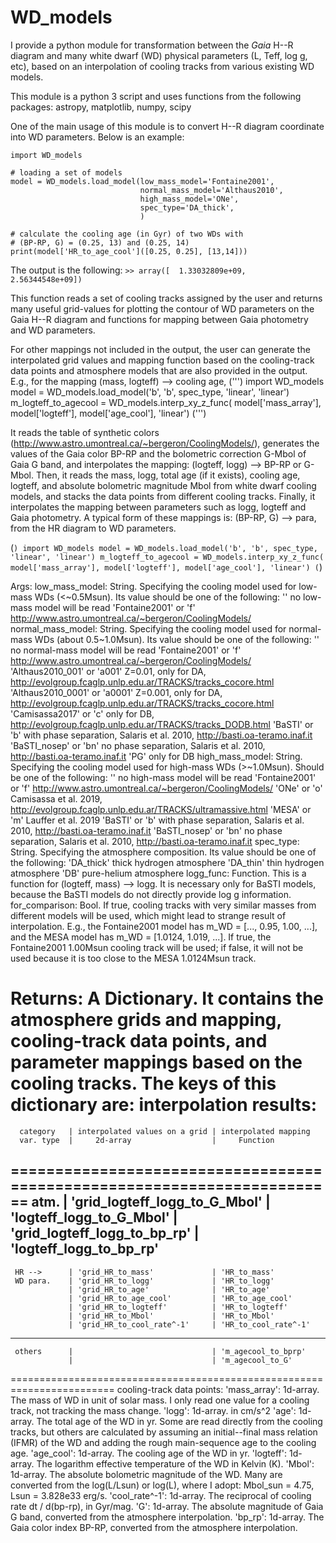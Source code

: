 # WD_models
I provide a python module for transformation between the *Gaia* H--R diagram and many white dwarf (WD) physical parameters (L, Teff, log g, etc), based on an interpolation of cooling tracks from various existing WD models.

This module is a python 3 script and uses functions from the following packages:
astropy, matplotlib, numpy, scipy

One of the main usage of this module is to convert H--R diagram coordinate into WD parameters. Below is an example:
```
import WD_models

# loading a set of models
model = WD_models.load_model(low_mass_model='Fontaine2001',
                             normal_mass_model='Althaus2010',
                             high_mass_model='ONe',
                             spec_type='DA_thick',
                             )
                             
# calculate the cooling age (in Gyr) of two WDs with
# (BP-RP, G) = (0.25, 13) and (0.25, 14)
print(model['HR_to_age_cool']([0.25, 0.25], [13,14]))
```
The output is the following:
`>> array([  1.33032809e+09,   2.56344548e+09]) `

This function reads a set of cooling tracks assigned by the user and returns many useful grid-values for plotting the contour of WD parameters on the Gaia H--R diagram and functions for mapping between Gaia photometry and WD parameters.

For other mappings not included in the output, the user can generate the interpolated grid values and mapping function based on the cooling-track data points and atmosphere models that are also provided in the output. E.g., for the mapping (mass, logteff) --> cooling age,
(''')
import WD_models
model = WD_models.load_model('b', 'b', spec_type, 'linear', 'linear')
m_logteff_to_agecool = WD_models.interp_xy_z_func(
    model['mass_array'], model['logteff'], model['age_cool'], 'linear')
(''')





It reads the table of synthetic colors (http://www.astro.umontreal.ca/~bergeron/CoolingModels/),
generates the values of the Gaia color BP-RP and the bolometric correction
G-Mbol of Gaia G band, and interpolates the mapping:
        (logteff, logg) --> BP-RP or G-Mbol.
Then, it reads the mass, logg, total age (if it exists), cooling age,
logteff, and absolute bolometric magnitude Mbol from white dwarf cooling
models, and stacks the data points from different cooling tracks. 
  Finally, it interpolates the mapping between parameters such as logg, 
logteff and Gaia photometry. A typical form of these mappings is:
        (BP-RP, G) --> para,
from the HR diagram to WD parameters.

(```)
import WD_models
model = WD_models.load_model('b', 'b', spec_type, 'linear', 'linear')
m_logteff_to_agecool = WD_models.interp_xy_z_func(
    model['mass_array'], model['logteff'], model['age_cool'], 'linear')
(```)





Args:
    low_mass_model:     String. Specifying the cooling model used for low-
                        mass WDs (<~0.5Msun). Its value should be one of the
                            following: 
            ''                              no low-mass model will be read
            'Fontaine2001' or 'f'           http://www.astro.umontreal.ca/~bergeron/CoolingModels/
        normal_mass_model:  String. Specifying the cooling model used for 
                            normal-mass WDs (about 0.5~1.0Msun). Its value 
                            should be one of the following:
            ''                              no normal-mass model will be read
            'Fontaine2001' or 'f'           http://www.astro.umontreal.ca/~bergeron/CoolingModels/
            'Althaus2010_001' or 'a001'     Z=0.01, only for DA, http://evolgroup.fcaglp.unlp.edu.ar/TRACKS/tracks_cocore.html
            'Althaus2010_0001' or 'a0001'   Z=0.001, only for DA, http://evolgroup.fcaglp.unlp.edu.ar/TRACKS/tracks_cocore.html
            'Camisassa2017' or 'c'          only for DB, http://evolgroup.fcaglp.unlp.edu.ar/TRACKS/tracks_DODB.html
            'BaSTI' or 'b'                  with phase separation, Salaris et al. 2010, http://basti.oa-teramo.inaf.it
            'BaSTI_nosep' or 'bn'           no phase separation, Salaris et al. 2010, http://basti.oa-teramo.inaf.it
            'PG'                            only for DB
        high_mass_model:    String. Specifying the cooling model used for 
                            high-mass WDs (>~1.0Msun). Should be one of the
                            following: 
            ''                              no high-mass model will be read
            'Fontaine2001' or 'f'           http://www.astro.umontreal.ca/~bergeron/CoolingModels/
            'ONe' or 'o'                    Camisassa et al. 2019, http://evolgroup.fcaglp.unlp.edu.ar/TRACKS/ultramassive.html
            'MESA' or 'm'                   Lauffer et al. 2019
            'BaSTI' or 'b'                  with phase separation, Salaris et al. 2010, http://basti.oa-teramo.inaf.it
            'BaSTI_nosep' or 'bn'           no phase separation, Salaris et al. 2010, http://basti.oa-teramo.inaf.it
        spec_type:          String. Specifying the atmosphere composition.
                            Its value should be one of the following:
            'DA_thick'                      thick hydrogen atmosphere
            'DA_thin'                       thin hydrogen atmosphere
            'DB'                            pure-helium atmosphere
        logg_func:          Function. 
            This is a function for (logteff, mass) --> logg. It is necessary 
            only for BaSTI models, because the BaSTI models do not directly 
            provide log g information.
        for_comparison:     Bool. 
            If true, cooling tracks with very similar masses from different 
            models will be used, which might lead to strange result of
            interpolation. 
            E.g., the Fontaine2001 model has m_WD = [..., 0.95, 1.00, ...], and
            the MESA model has m_WD = [1.0124, 1.019, ...]. If true, the 
            Fontaine2001 1.00Msun cooling track will be used; if false, it will
            not be used because it is too close to the MESA 1.0124Msun track.
        
Returns:
    A Dictionary.
    It contains the atmosphere grids and mapping, cooling-track data points,
    and parameter mappings based on the cooling tracks. 
    The keys of this dictionary are:
        interpolation results:
   ========================================================================
      category   | interpolated values on a grid | interpolated mapping
      var. type  |     2d-array                  |     Function
   ========================================================================
       atm.      | 'grid_logteff_logg_to_G_Mbol' | 'logteff_logg_to_G_Mbol'
                 | 'grid_logteff_logg_to_bp_rp'  | 'logteff_logg_to_bp_rp'
   ------------------------------------------------------------------------
     HR -->      | 'grid_HR_to_mass'             | 'HR_to_mass'
     WD para.    | 'grid_HR_to_logg'             | 'HR_to_logg'
                 | 'grid_HR_to_age'              | 'HR_to_age'
                 | 'grid_HR_to_age_cool'         | 'HR_to_age_cool'
                 | 'grid_HR_to_logteff'          | 'HR_to_logteff'
                 | 'grid_HR_to_Mbol'             | 'HR_to_Mbol'
                 | 'grid_HR_to_cool_rate^-1'     | 'HR_to_cool_rate^-1'
   ------------------------------------------------------------------------
     others      |                               | 'm_agecool_to_bprp'
                 |                               | 'm_agecool_to_G'
   ======================================================================== 
    cooling-track data points:
'mass_array':   1d-array. The mass of WD in unit of solar mass. I only 
                read one value for a cooling track, not tracking the 
                mass change.
'logg':         1d-array. in cm/s^2
'age':          1d-array. The total age of the WD in yr. Some are read
                directly from the cooling tracks, but others are 
                calculated by assuming an initial--final mass relation
                (IFMR) of the WD and adding the rough main-sequence age
                to the cooling age.
'age_cool':     1d-array. The cooling age of the WD in yr.
'logteff':      1d-array. The logarithm effective temperature of the WD
                in Kelvin (K).
'Mbol':         1d-array. The absolute bolometric magnitude of the WD. 
                Many are converted from the log(L/Lsun) or log(L), where
                I adopt:
                        Mbol_sun = 4.75,
                        Lsun = 3.828e33 erg/s.
'cool_rate^-1': 1d-array. The reciprocal of cooling rate dt / d(bp-rp),
                in Gyr/mag.
        'G':            1d-array. The absolute magnitude of Gaia G band,
                        converted from the atmosphere interpolation.
        'bp_rp':        1d-array. The Gaia color index BP-RP, converted from the
                        atmosphere interpolation.
